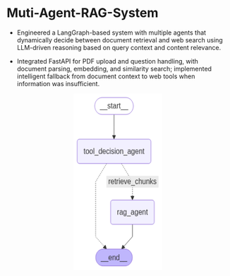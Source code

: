 # Muti-Agent-RAG-System

* Engineered a LangGraph-based system with multiple agents that dynamically decide between document retrieval and web search using LLM-driven reasoning based on query context and content relevance.

* Integrated FastAPI for PDF upload and question handling, with document parsing, embedding, and similarity search; implemented intelligent fallback from document context to web tools when information was insufficient.

<div align="center">
  <img src="graph/langgraph_visualization.png" height="400" width="200" />
</div>

